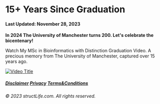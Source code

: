 # 15+ Years Since Graduation

#### Last Updated: November 28, 2023

**In 2024 The University of Manchester turns 200. Let's celebrate the bicentenary!**

Watch My MSc in Bioinformatics with Distinction Graduation Video. A precious memory from The University of Manchester, captured over 15 years ago.

[![Video Title](http://img.youtube.com/vi/qpYiMBTC0EI/0.jpg)](https://www.youtube.com/watch?v=qpYiMBTC0EI)

##### [Disclaimer](/about-disclaimer)  [Privacy](/about-privacy-policy)  [Terms&Conditions](/about-terms-conditions)

###### © 2023 structLife.com. All rights reserved.